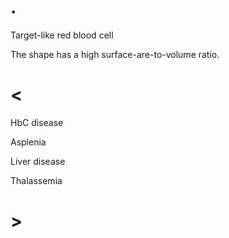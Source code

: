 # .

Target-like red blood cell

The shape has a high surface-are-to-volume ratio.

# <

HbC disease

Asplenia

Liver disease

Thalassemia

# >
